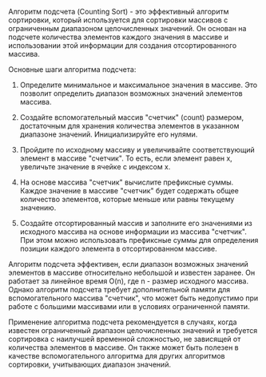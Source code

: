 Алгоритм подсчета (Counting Sort) - это эффективный алгоритм сортировки, который используется для сортировки массивов с ограниченным диапазоном целочисленных значений. Он основан на подсчете количества элементов каждого значения в массиве и использовании этой информации для создания отсортированного массива.

Основные шаги алгоритма подсчета:

1. Определите минимальное и максимальное значения в массиве. Это позволит определить диапазон возможных значений элементов массива.

2. Создайте вспомогательный массив "счетчик" (count) размером, достаточным для хранения количества элементов в указанном диапазоне значений. Инициализируйте его нулями.

3. Пройдите по исходному массиву и увеличивайте соответствующий элемент в массиве "счетчик". То есть, если элемент равен x, увеличьте значение в ячейке с индексом x.

4. На основе массива "счетчик" вычислите префиксные суммы. Каждое значение в массиве "счетчик" будет содержать общее количество элементов, которые меньше или равны текущему значению.

5. Создайте отсортированный массив и заполните его значениями из исходного массива на основе информации из массива "счетчик". При этом можно использовать префиксные суммы для определения позиции каждого элемента в отсортированном массиве.

Алгоритм подсчета эффективен, если диапазон возможных значений элементов в массиве относительно небольшой и известен заранее. Он работает за линейное время O(n), где n - размер исходного массива. Однако алгоритм подсчета требует дополнительной памяти для вспомогательного массива "счетчик", что может быть недопустимо при работе с большими массивами или в условиях ограниченной памяти.

Применение алгоритма подсчета рекомендуется в случаях, когда известен ограниченный диапазон целочисленных значений и требуется сортировка с наилучшей временной сложностью, не зависящей от количества элементов в массиве. Он также может быть полезен в качестве вспомогательного алгоритма для других алгоритмов сортировки, учитывающих диапазон значений.